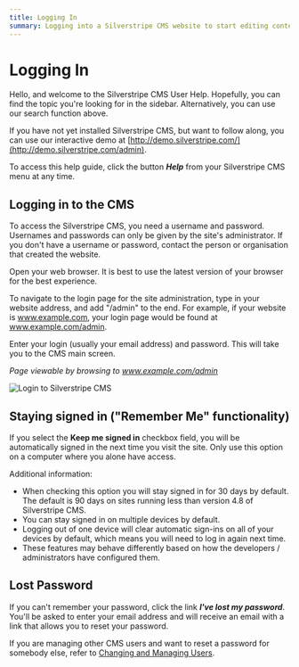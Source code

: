 ```yaml
---
title: Logging In
summary: Logging into a Silverstripe CMS website to start editing content.
---
```


# Logging In

Hello, and welcome to the Silverstripe CMS User Help. Hopefully, you can find the topic you're looking for in the sidebar. Alternatively, you can use our search function above.

If you have not yet installed Silverstripe CMS, but want to follow along, you can use our interactive demo at [http://demo.silverstripe.com/](http://demo.silverstripe.com/admin).

To access this help guide, click the button ***Help*** from your Silverstripe CMS menu at any time.

## Logging in to the CMS

To access the Silverstripe CMS, you need a username and password. Usernames and passwords can only be given by the site's administrator. If you don't have a username or password, contact the person or organisation that created the website.

Open your web browser. It is best to use the latest version of your browser for the best experience.

To navigate to the login page for the site administration, type in your website address, and add "/admin" to the end. For example, if your website is www.example.com, your login page would be found at www.example.com/admin.

Enter your login (usually your email address) and password. This will take you to the CMS main screen.

*Page viewable by browsing to www.example.com/admin*

![Login to Silverstripe CMS](../_images/general-login.png)

## Staying signed in ("Remember Me" functionality)

If you select the **Keep me signed in** checkbox field, you will be automatically signed in the next time you visit the site.
Only use this option on a computer where you alone have access.

Additional information:

* When checking this option you will stay signed in for 30 days by default. The default is 90 days on sites running less than version 4.8 of Silverstripe CMS.
* You can stay signed in on multiple devices by default.
* Logging out of one device will clear automatic sign-ins on all of your devices by default, which means you will need to log in again next time.
* These features may behave differently based on how the developers / administrators have configured them.

## Lost Password

If you can't remember your password, click the link ***I've lost my password***. You'll be asked to enter your email address and will receive an email with a link that allows you to reset your password.

If you are managing other CMS users and want to reset a password for somebody else, refer to [Changing and Managing Users](changing_and_managing_users/).
